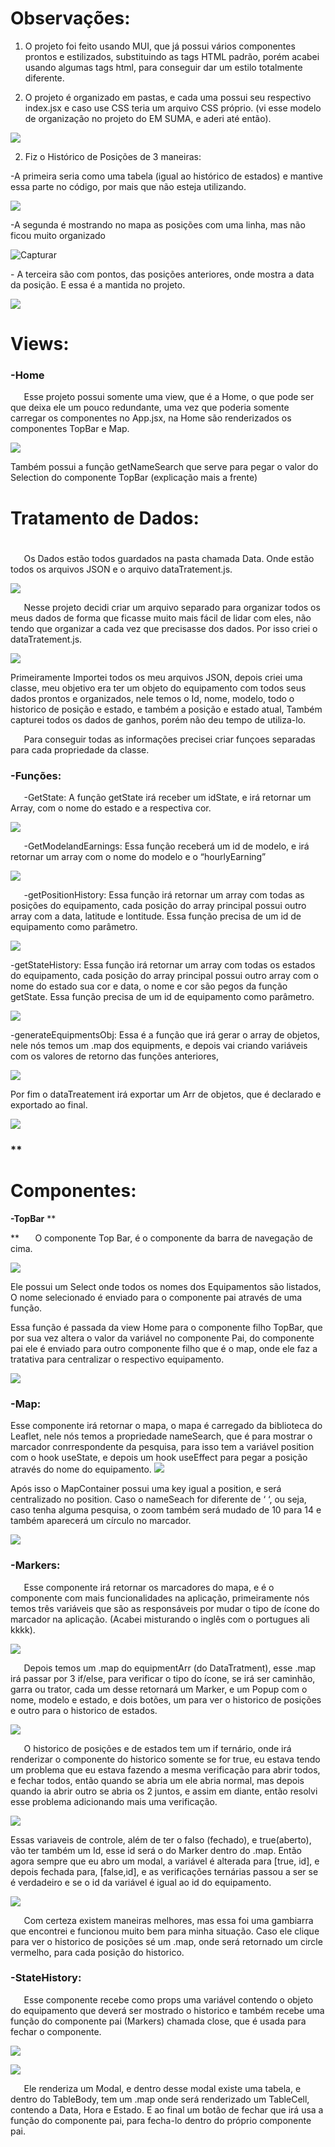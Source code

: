 # **Observações:**

1. O projeto foi feito usando MUI, que já possui vários componentes prontos e estilizados, substituindo as tags HTML padrão, porém acabei usando algumas tags html, para conseguir dar um estilo totalmente diferente.

2. O projeto é organizado em pastas, e cada uma possui seu respectivo index.jsx e caso use CSS teria um arquivo CSS próprio. (vi esse modelo de organização no projeto do EM SUMA, e aderi até então).

![](Aspose.Words.9b1917df-3c40-492a-85e7-aa8648c56ee8.002.png)

2. Fiz o Histórico de Posições de 3 maneiras:

-A primeira seria como uma tabela (igual ao histórico de estados) e mantive essa parte no código, por mais que não esteja utilizando.

![](Aspose.Words.9b1917df-3c40-492a-85e7-aa8648c56ee8.003.png)

-A segunda é mostrando no mapa as posições com uma linha, mas não ficou muito organizado

![Capturar](Aspose.Words.9b1917df-3c40-492a-85e7-aa8648c56ee8.004.png)

\- A terceira são com pontos, das posições anteriores, onde mostra a data da posição. E essa é a mantida no projeto.

![](Aspose.Words.9b1917df-3c40-492a-85e7-aa8648c56ee8.005.png)
# **Views:**

### **-Home**

`	`Esse projeto possui somente uma view, que é a Home, o que pode ser que deixa ele um pouco redundante, uma vez que poderia somente carregar os componentes no App.jsx, na Home são renderizados os componentes TopBar 	e Map.

![](Aspose.Words.9b1917df-3c40-492a-85e7-aa8648c56ee8.006.png)

Também possui a função getNameSearch que serve para pegar o valor do Selection do componente TopBar (explicação mais a frente)


# **Tratamento de Dados:**
#
`	`Os Dados estão todos guardados na pasta chamada Data. Onde estão todos os arquivos JSON e o arquivo dataTratement.js.

![](Aspose.Words.9b1917df-3c40-492a-85e7-aa8648c56ee8.007.png)

`	`Nesse projeto decidi criar um arquivo separado para organizar todos os meus dados de forma que ficasse muito mais fácil de lidar com eles, não tendo que organizar a cada vez que precisasse dos dados. Por isso criei o dataTratement.js.

![](Aspose.Words.9b1917df-3c40-492a-85e7-aa8648c56ee8.008.png)

Primeiramente Importei todos os meu arquivos JSON, depois criei uma classe, meu objetivo era ter um objeto do equipamento com todos seus dados prontos e organizados, nele temos o Id, nome, modelo, todo o historico de posição e estado, e também a posição e estado atual, Também capturei todos os dados de ganhos, porém não deu tempo de utiliza-lo.

`	`Para conseguir todas as informações precisei criar funçoes separadas para cada propriedade da classe.
###
### **-Funções:**
`	`-GetState: A função getState irá receber um idState, e irá retornar um Array, com o nome do estado e a respectiva cor.

![](Aspose.Words.9b1917df-3c40-492a-85e7-aa8648c56ee8.009.png)

`	`-GetModelandEarnings: Essa função receberá um id de modelo, e irá retornar um array com o nome do modelo e o “hourlyEarning”

![](Aspose.Words.9b1917df-3c40-492a-85e7-aa8648c56ee8.010.png)

`	`-getPositionHistory: Essa função irá retornar um array com todas as posições do equipamento, cada posição do array principal possui outro array com a data, latitude e lontitude. Essa função precisa de um id de equipamento como parâmetro.

![](Aspose.Words.9b1917df-3c40-492a-85e7-aa8648c56ee8.011.png)







-getStateHistory: Essa função irá retornar um array com todas os estados do equipamento, cada posição do array principal possui outro array com o nome do estado sua cor e data, o nome e cor são pegos da função getState. Essa função precisa de um id de equipamento como parâmetro.

![](Aspose.Words.9b1917df-3c40-492a-85e7-aa8648c56ee8.012.png)

-generateEquipmentsObj: Essa é a função que irá gerar o array de objetos, nele nós temos um .map dos equipments, e depois vai criando variáveis com os valores de retorno das funções anteriores, 

![](Aspose.Words.9b1917df-3c40-492a-85e7-aa8648c56ee8.013.png)

Por fim o dataTreatement irá exportar um Arr de objetos, que é declarado e exportado ao final.

![](Aspose.Words.9b1917df-3c40-492a-85e7-aa8648c56ee8.014.png)

### **
# **Componentes:**

**-TopBar**
**

**
`	`O componente Top Bar, é o componente da barra de navegação de cima.

![](Aspose.Words.9b1917df-3c40-492a-85e7-aa8648c56ee8.015.png)



Ele possui um Select onde todos os nomes dos Equipamentos são listados, O nome selecionado é enviado para o componente pai através de uma função.

Essa função é passada da view Home para o componente filho TopBar, que por sua vez altera o valor da variável no componente Pai, do componente pai ele é enviado para outro componente filho que é o map, onde ele faz a  tratativa para centralizar o respectivo equipamento.

![](Aspose.Words.9b1917df-3c40-492a-85e7-aa8648c56ee8.016.png)
### **-Map:**
Esse componente irá retornar o mapa, o mapa é carregado da biblioteca do Leaflet, nele nós temos a propriedade nameSearch, que é para mostrar o marcador conrrespondente da pesquisa, para isso tem a variável position com o hook useState, e depois um hook useEffect para pegar a posição através do nome do equipamento. ![](Aspose.Words.9b1917df-3c40-492a-85e7-aa8648c56ee8.017.png)

Após isso o MapContainer possui uma key igual a position, e será centralizado no position. Caso o nameSeach for diferente de ‘ ‘, ou seja, caso tenha alguma pesquisa, o zoom também será mudado de 10 para 14 e também aparecerá um círculo no marcador.

![](Aspose.Words.9b1917df-3c40-492a-85e7-aa8648c56ee8.018.png)

### **-Markers:**
`	`Esse componente irá retornar os marcadores do mapa, e é o componente com mais funcionalidades na aplicação, primeiramente nós temos três variáveis que são as responsáveis por mudar o tipo de ícone do marcador na aplicação. (Acabei misturando o inglês com o portugues ali kkkk).

![](Aspose.Words.9b1917df-3c40-492a-85e7-aa8648c56ee8.019.png)



`	`Depois temos um .map do equipmentArr (do DataTratment), esse .map irá passar por 3 if/else, para verificar o tipo do ícone, se irá ser caminhão, garra ou trator,  cada um desse retornará um Marker, e um Popup com o nome, modelo e estado, e dois botões, um para ver o historico de posições e outro para o historico de estados. 

![](Aspose.Words.9b1917df-3c40-492a-85e7-aa8648c56ee8.020.png)

`	`O historico de posições e de estados tem um if ternário, onde irá renderizar o componente do historico somente se for true, eu estava tendo um problema que eu estava fazendo a mesma verificação para abrir todos, e fechar todos, então quando se abria um ele abria normal, mas depois quando ia abrir outro se abria os 2 juntos, e assim em diante, então resolvi esse problema adicionando mais uma verificação.

![](Aspose.Words.9b1917df-3c40-492a-85e7-aa8648c56ee8.021.png)

Essas variaveis de controle, além de ter o falso (fechado), e true(aberto), vão ter também um Id, esse id será o do Marker dentro do .map. Então agora sempre que eu abro um modal, a variável é alterada para [true, id], e depois fechada para, [false,id], e as verificações ternárias passou a ser se é verdadeiro e se o id da variável é igual ao id do equipamento.

![](Aspose.Words.9b1917df-3c40-492a-85e7-aa8648c56ee8.022.png)

`	`Com certeza existem maneiras melhores, mas essa foi uma gambiarra que encontrei e funcionou muito bem para minha situação. Caso ele clique para ver o historico de posições sé um .map, onde será retornado um circle vermelho, para cada posição do historico. 

### **-StateHistory:**
`	`Esse componente recebe como props uma variável contendo o objeto do equipamento que deverá ser mostrado o historico e também recebe uma função do componente pai (Markers) chamada close, que é usada para fechar o componente.

![](Aspose.Words.9b1917df-3c40-492a-85e7-aa8648c56ee8.023.png)

![](Aspose.Words.9b1917df-3c40-492a-85e7-aa8648c56ee8.024.png)

`	`Ele renderiza um Modal, e dentro desse modal existe uma tabela,  e dentro do TableBody, tem um .map onde será renderizado um TableCell, contendo a Data, Hora e Estado. E ao final um botão de fechar que irá usa a função do componente pai, para fecha-lo dentro do próprio componente pai.
